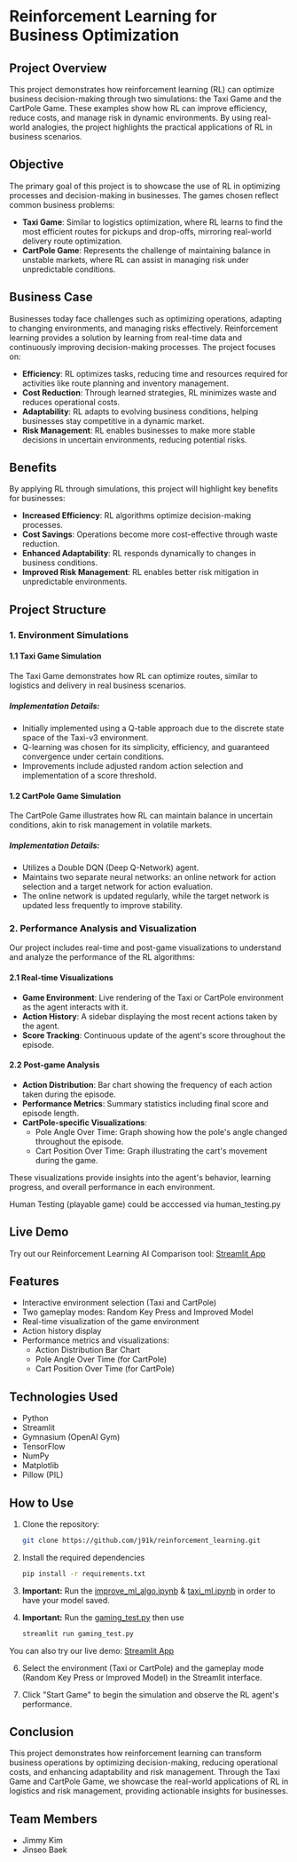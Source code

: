 # Reinforcement Learning for Business Optimization

## Project Overview

This project demonstrates how reinforcement learning (RL) can optimize business decision-making through two simulations: the Taxi Game and the CartPole Game. These examples show how RL can improve efficiency, reduce costs, and manage risk in dynamic environments. By using real-world analogies, the project highlights the practical applications of RL in business scenarios.

## Objective

The primary goal of this project is to showcase the use of RL in optimizing processes and decision-making in businesses. The games chosen reflect common business problems:

- **Taxi Game**: Similar to logistics optimization, where RL learns to find the most efficient routes for pickups and drop-offs, mirroring real-world delivery route optimization.
- **CartPole Game**: Represents the challenge of maintaining balance in unstable markets, where RL can assist in managing risk under unpredictable conditions.

## Business Case

Businesses today face challenges such as optimizing operations, adapting to changing environments, and managing risks effectively. Reinforcement learning provides a solution by learning from real-time data and continuously improving decision-making processes. The project focuses on:

- **Efficiency**: RL optimizes tasks, reducing time and resources required for activities like route planning and inventory management.
- **Cost Reduction**: Through learned strategies, RL minimizes waste and reduces operational costs.
- **Adaptability**: RL adapts to evolving business conditions, helping businesses stay competitive in a dynamic market.
- **Risk Management**: RL enables businesses to make more stable decisions in uncertain environments, reducing potential risks.

## Benefits

By applying RL through simulations, this project will highlight key benefits for businesses:

- **Increased Efficiency**: RL algorithms optimize decision-making processes.
- **Cost Savings**: Operations become more cost-effective through waste reduction.
- **Enhanced Adaptability**: RL responds dynamically to changes in business conditions.
- **Improved Risk Management**: RL enables better risk mitigation in unpredictable environments.

## Project Structure

### 1. Environment Simulations

#### 1.1 Taxi Game Simulation
The Taxi Game demonstrates how RL can optimize routes, similar to logistics and delivery in real business scenarios.

##### Implementation Details:
- Initially implemented using a Q-table approach due to the discrete state space of the Taxi-v3 environment.
- Q-learning was chosen for its simplicity, efficiency, and guaranteed convergence under certain conditions.
- Improvements include adjusted random action selection and implementation of a score threshold.

#### 1.2 CartPole Game Simulation
The CartPole Game illustrates how RL can maintain balance in uncertain conditions, akin to risk management in volatile markets.

##### Implementation Details:
- Utilizes a Double DQN (Deep Q-Network) agent.
- Maintains two separate neural networks: an online network for action selection and a target network for action evaluation.
- The online network is updated regularly, while the target network is updated less frequently to improve stability.

### 2. Performance Analysis and Visualization

Our project includes real-time and post-game visualizations to understand and analyze the performance of the RL algorithms:

#### 2.1 Real-time Visualizations
- **Game Environment**: Live rendering of the Taxi or CartPole environment as the agent interacts with it.
- **Action History**: A sidebar displaying the most recent actions taken by the agent.
- **Score Tracking**: Continuous update of the agent's score throughout the episode.

#### 2.2 Post-game Analysis
- **Action Distribution**: Bar chart showing the frequency of each action taken during the episode.
- **Performance Metrics**: Summary statistics including final score and episode length.
- **CartPole-specific Visualizations**:
  - Pole Angle Over Time: Graph showing how the pole's angle changed throughout the episode.
  - Cart Position Over Time: Graph illustrating the cart's movement during the game.

These visualizations provide insights into the agent's behavior, learning progress, and overall performance in each environment.

Human Testing (playable game) could be acccessed via human_testing.py

## Live Demo

Try out our Reinforcement Learning AI Comparison tool:
[Streamlit App](https://j91k-reinforcement-learning-gaming-test-aaaemi.streamlit.app/)

## Features

- Interactive environment selection (Taxi and CartPole)
- Two gameplay modes: Random Key Press and Improved Model
- Real-time visualization of the game environment
- Action history display
- Performance metrics and visualizations:
  - Action Distribution Bar Chart
  - Pole Angle Over Time (for CartPole)
  - Cart Position Over Time (for CartPole)

## Technologies Used

- Python
- Streamlit
- Gymnasium (OpenAI Gym)
- TensorFlow
- NumPy
- Matplotlib
- Pillow (PIL)

## How to Use

1. Clone the repository:
   ```bash
   git clone https://github.com/j91k/reinforcement_learning.git

2. Install the required dependencies
   ```bash
   pip install -r requirements.txt

4. **Important:** Run the [improve_ml_algo.ipynb](https://github.com/j91k/reinforcement_learning/blob/main/improve_ml_algo.ipynb) & [taxi_ml.ipynb](https://github.com/j91k/reinforcement_learning/blob/main/taxi_ml.ipynb) in order to have your model saved.

5. **Important:** Run the [gaming_test.py](https://github.com/j91k/reinforcement_learning/blob/main/gaming_test.py) then use
   ```bash
   streamlit run gaming_test.py

You can also try our live demo: [Streamlit App](https://j91k-reinforcement-learning-gaming-test-aaaemi.streamlit.app/)

6. Select the environment (Taxi or CartPole) and the gameplay mode (Random Key Press or Improved Model) in the Streamlit interface.

7. Click "Start Game" to begin the simulation and observe the RL agent's performance.
   
## Conclusion
This project demonstrates how reinforcement learning can transform business operations by optimizing decision-making, reducing operational costs, and enhancing adaptability and risk management. Through the Taxi Game and CartPole Game, we showcase the real-world applications of RL in logistics and risk management, providing actionable insights for businesses.

## Team Members
- Jimmy Kim
- Jinseo Baek
